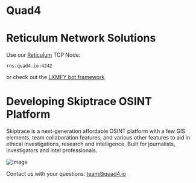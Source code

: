 # Quad4 

# Reticulum Network Solutions

Use our [Reticulum](https://github.com/markqvist/Reticulum) TCP Node:

```
rns.quad4.io:4242
```

or check out the [LXMFY bot framework](https://github.com/lxmfy/LXMFy).

# Developing Skiptrace OSINT Platform

Skiptrace is a next-generation affordable OSINT platform with a few GIS elements, team collaboration features, and various other features to aid in ethical investigations, research and intelligence. Built for journalists, investigators and intel professionals.

![image](https://github.com/user-attachments/assets/08bbd665-9e93-40f9-97aa-9f58e54b45b9)

Contact us with your questions: team@quad4.io

